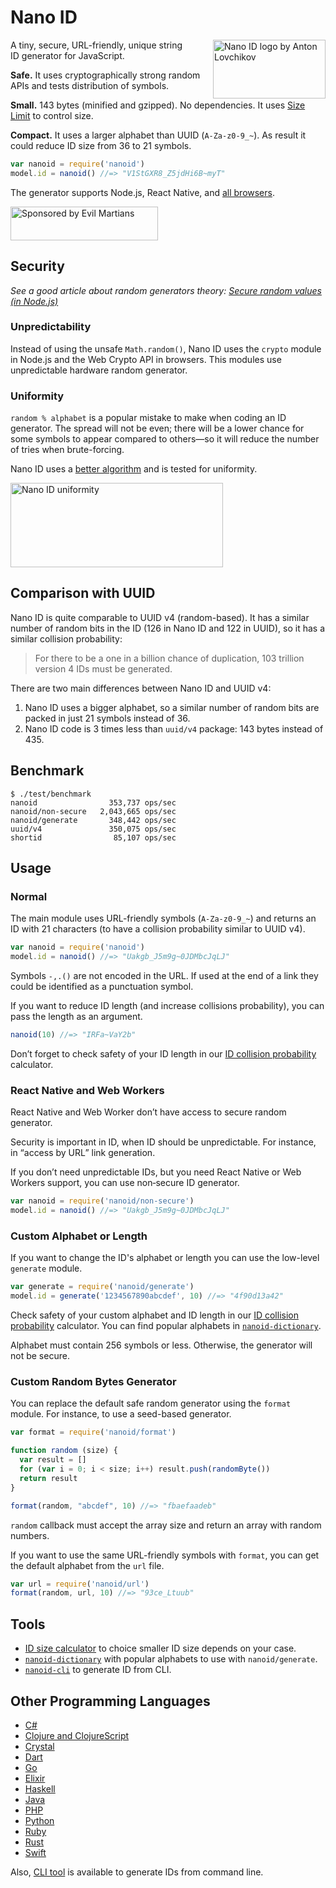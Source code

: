 # Nano ID

<img src="https://ai.github.io/nanoid/logo.svg" align="right"
     alt="Nano ID logo by Anton Lovchikov" width="180" height="94">

A tiny, secure, URL-friendly, unique string ID generator for JavaScript.

**Safe.** It uses cryptographically strong random APIs
and tests distribution of symbols.

**Small.** 143 bytes (minified and gzipped). No dependencies.
It uses [Size Limit] to control size.

**Compact.** It uses a larger alphabet than UUID (`A-Za-z0-9_~`).
As result it could reduce ID size from 36 to 21 symbols.

```js
var nanoid = require('nanoid')
model.id = nanoid() //=> "V1StGXR8_Z5jdHi6B~myT"
```

The generator supports Node.js, React Native, and [all browsers].

[all browsers]: http://caniuse.com/#feat=getrandomvalues
[Size Limit]:   https://github.com/ai/size-limit

<a href="https://evilmartians.com/?utm_source=nanoid">
  <img src="https://evilmartians.com/badges/sponsored-by-evil-martians.svg"
       alt="Sponsored by Evil Martians" width="236" height="54">
</a>


## Security

*See a good article about random generators theory:
[Secure random values (in Node.js)]*


### Unpredictability

Instead of using the unsafe `Math.random()`, Nano ID uses the `crypto` module
in Node.js and the Web Crypto API in browsers. This modules use unpredictable
hardware random generator.


### Uniformity

`random % alphabet` is a popular mistake to make when coding an ID generator.
The spread will not be even; there will be a lower chance for some symbols
to appear compared to others—so it will reduce the number of tries
when brute-forcing.

Nano ID uses a [better algorithm] and is tested for uniformity.

<img src="img/distribution.png" alt="Nano ID uniformity"
     width="340" height="135">

[Secure random values (in Node.js)]: https://gist.github.com/joepie91/7105003c3b26e65efcea63f3db82dfba
[better algorithm]: https://github.com/ai/nanoid/blob/master/format.js


## Comparison with UUID

Nano ID is quite comparable to UUID v4 (random-based).
It has a similar number of random bits in the ID
(126 in Nano ID and 122 in UUID), so it has a similar collision probability:

> For there to be a one in a billion chance of duplication,
> 103 trillion version 4 IDs must be generated.

There are two main differences between Nano ID and UUID v4:

1. Nano ID uses a bigger alphabet, so a similar number of random bits
   are packed in just 21 symbols instead of 36.
2. Nano ID code is 3 times less than `uuid/v4` package:
   143 bytes instead of 435.


## Benchmark

```
$ ./test/benchmark
nanoid                353,737 ops/sec
nanoid/non-secure   2,043,665 ops/sec
nanoid/generate       348,442 ops/sec
uuid/v4               350,075 ops/sec
shortid                85,107 ops/sec
```


## Usage

### Normal

The main module uses URL-friendly symbols (`A-Za-z0-9_~`) and returns an ID
with 21 characters (to have a collision probability similar to UUID v4).

```js
var nanoid = require('nanoid')
model.id = nanoid() //=> "Uakgb_J5m9g~0JDMbcJqLJ"
```

Symbols `-,.()` are not encoded in the URL. If used at the end of a link
they could be identified as a punctuation symbol.

If you want to reduce ID length (and increase collisions probability),
you can pass the length as an argument.

```js
nanoid(10) //=> "IRFa~VaY2b"
```

Don’t forget to check safety of your ID length
in our [ID collision probability] calculator.

[ID collision probability]: https://alex7kom.github.io/nano-nanoid-cc/


### React Native and Web Workers

React Native and Web Worker don’t have access to secure random generator.

Security is important in ID, when ID should be unpredictable. For instance,
in “access by URL” link generation.

If you don’t need unpredictable IDs, but you need React Native
or Web Workers support, you can use non‑secure ID generator.

```js
var nanoid = require('nanoid/non-secure')
model.id = nanoid() //=> "Uakgb_J5m9g~0JDMbcJqLJ"
```


### Custom Alphabet or Length

If you want to change the ID's alphabet or length
you can use the low-level `generate` module.

```js
var generate = require('nanoid/generate')
model.id = generate('1234567890abcdef', 10) //=> "4f90d13a42"
```

Check safety of your custom alphabet and ID length
in our [ID collision probability] calculator.
You can find popular alphabets in [`nanoid-dictionary`].

Alphabet must contain 256 symbols or less.
Otherwise, the generator will not be secure.

[ID collision probability]: https://alex7kom.github.io/nano-nanoid-cc/
[`nanoid-dictionary`]:      https://github.com/CyberAP/nanoid-dictionary


### Custom Random Bytes Generator

You can replace the default safe random generator using the `format` module.
For instance, to use a seed-based generator.

```js
var format = require('nanoid/format')

function random (size) {
  var result = []
  for (var i = 0; i < size; i++) result.push(randomByte())
  return result
}

format(random, "abcdef", 10) //=> "fbaefaadeb"
```

`random` callback must accept the array size and return an array
with random numbers.

If you want to use the same URL-friendly symbols with `format`,
you can get the default alphabet from the `url` file.

```js
var url = require('nanoid/url')
format(random, url, 10) //=> "93ce_Ltuub"
```


## Tools

* [ID size calculator] to choice smaller ID size depends on your case.
* [`nanoid-dictionary`] with popular alphabets to use with `nanoid/generate`.
* [`nanoid-cli`] to generate ID from CLI.

[`nanoid-dictionary`]: https://github.com/CyberAP/nanoid-dictionary
[ID size calculator]:  https://alex7kom.github.io/nano-nanoid-cc/
[`nanoid-cli`]:        https://github.com/twhitbeck/nanoid-cli


## Other Programming Languages

* [C#](https://github.com/codeyu/nanoid-net)
* [Clojure and ClojureScript](https://github.com/zelark/nano-id)
* [Crystal](https://github.com/mamantoha/nanoid.cr)
* [Dart](https://github.com/pd4d10/nanoid)
* [Go](https://github.com/matoous/go-nanoid)
* [Elixir](https://github.com/railsmechanic/nanoid)
* [Haskell](https://github.com/4e6/nanoid-hs)
* [Java](https://github.com/aventrix/jnanoid)
* [PHP](https://github.com/hidehalo/nanoid-php)
* [Python](https://github.com/puyuan/py-nanoid)
* [Ruby](https://github.com/radeno/nanoid.rb)
* [Rust](https://github.com/nikolay-govorov/nanoid)
* [Swift](https://github.com/antiflasher/NanoID)

Also, [CLI tool] is available to generate IDs from command line.

[CLI tool]: https://github.com/twhitbeck/nanoid-cli
